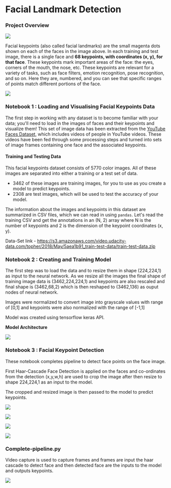 # Facial Landmark Detection

<h3>Project Overview</h3>

![](https://github.com/parth1620/Facial-landmark-Detection/blob/master/Images/key_pts_example.png)

Facial keypoints (also called facial landmarks) are the small magenta dots shown on each of the faces in the image above. In each training and test image, there is a single face and **68 keypoints, with coordinates (x, y), for that face**.  These keypoints mark important areas of the face: the eyes, corners of the mouth, the nose, etc. These keypoints are relevant for a variety of tasks, such as face filters, emotion recognition, pose recognition, and so on. Here they are, numbered, and you can see that specific ranges of points match different portions of the face.

![](https://github.com/parth1620/Facial-landmark-Detection/blob/master/Images/landmarks_numbered.jpg)

<h3>Notebook 1 : Loading and Visualising Facial Keypoints Data</h3>

The first step in working with any dataset is to become familiar with your data; you'll need to load in the images of faces and their keypoints and visualize them! This set of image data has been extracted from the [YouTube Faces Dataset](https://www.cs.tau.ac.il/~wolf/ytfaces/), which includes videos of people in YouTube videos. These videos have been fed through some processing steps and turned into sets of image frames containing one face and the associated keypoints.

#### Training and Testing Data

This facial keypoints dataset consists of 5770 color images. All of these images are separated into either a training or a test set of data.

* 3462 of these images are training images, for you to use as you create a model to predict keypoints.
* 2308 are test images, which will be used to test the accuracy of your model.

The information about the images and keypoints in this dataset are summarized in CSV files, which we can read in using `pandas`. Let's read the training CSV and get the annotations in an (N, 2) array where N is the number of keypoints and 2 is the dimension of the keypoint coordinates (x, y).

Data-Set link - https://s3.amazonaws.com/video.udacity-data.com/topher/2018/May/5aea1b91_train-test-data/train-test-data.zip

<h3>Notebook 2 : Creating and Training Model</h3>

The first step was to load the data and to resize them in shape (224,224,1) as input to the neural network. As we resize all the images the final shape of training image data is (3462,224,224,1) and keypoints are also rescaled and final shape is (3462,68,2) which is then reshaped to (3462,136) as ouput nodes of neural network.

Images were normalized to convert image into grayscale values with range of [0,1] and keypoints were also normalized  with the range of [-1,1]

Model was created using tensorflow keras API.

**Model Architecture**

![](https://github.com/parth1620/Facial-landmark-Detection/blob/master/Images/landmark-model.png)


<h3>Notebook 3 : Facial Keypoint Detection</h3>

These notebook completes pipeline to detect face points on the face image.

First Haar-Cascade Face Detection is applied on the faces and co-ordinates from the detection (x,y,w,h) are used to crop the image after then resize to shape 224,224,1 as an input to the model.

The cropped and resized image is then passed to the model to predict keypoints.

![](https://github.com/parth1620/Facial-landmark-Detection/blob/master/Images/obamas.jpg)

![](https://github.com/parth1620/Facial-landmark-Detection/blob/master/Images/Detection.png)

![](https://github.com/parth1620/Facial-landmark-Detection/blob/master/Images/obamakeypoints.png)

![](https://github.com/parth1620/Facial-landmark-Detection/blob/master/Images/michelle.png)


<h3>Complete-pipeline.py</h3>

Video capture is used to capture frames and frames are input the haar cascade to detect face and then detected face are the inputs to the model and outputs keypoints.

![](https://github.com/parth1620/Facial-landmark-Detection/blob/master/Images/videocapture.gif)



